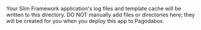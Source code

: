 Your Slim Framework application's log files and template cache will be written to this directory. DO NOT manually add files or directories here; they will be created for you when you deploy this app to Pagodabox.
